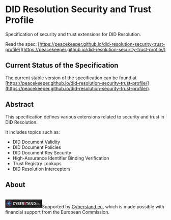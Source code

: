 # DID Resolution Security and Trust Profile

Specification of security and trust extensions for DID Resolution.

Read the spec: [https://peacekeeper.github.io/did-resolution-security-trust-profile/](https://peacekeeper.github.io/did-resolution-security-trust-profile/)

## Current Status of the Specification

The current stable version of the specification can be found at
[https://peacekeeper.github.io/did-resolution-security-trust-profile/](https://peacekeeper.github.io/did-resolution-security-trust-profile/).

## Abstract

This specification defines various extensions related to security and trust in DID Resolution.

It includes topics such as:
- DID Document Validity
- DID Document Policies
- DID Document Key Security
- High-Assurance Identifier Binding Verification
- Trust Registry Lookups
- DID Resolution Interceptors

## About

<br clear="left" />

<img align="left" src="images/logo-cyberstand.png" width="115">

Supported by [Cyberstand.eu](https://cyberstand.eu/), which is made possible with financial support from the European Commission.
